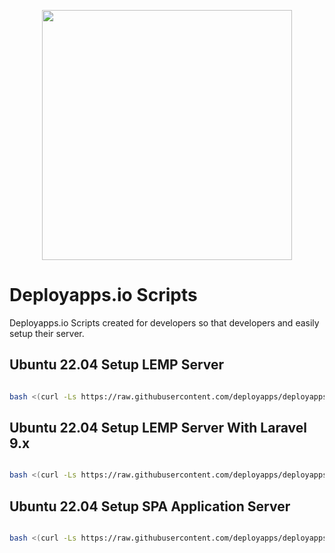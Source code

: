 <p align="center"><a href="https://www.deployapps.io" target="_blank"><img src="https://www.deployapps.io/img/logo.svg" width="400"></a></p>

# Deployapps.io Scripts

Deployapps.io Scripts created for developers so that developers and easily setup their server.

## Ubuntu 22.04 Setup LEMP Server

```bash

bash <(curl -Ls https://raw.githubusercontent.com/deployapps/deployapps-io-scripts/main/Ubuntu/22.04/Ubuntu-22-04-Setup-LEMP-Server.sh)

```

## Ubuntu 22.04 Setup LEMP Server With Laravel 9.x

```bash

bash <(curl -Ls https://raw.githubusercontent.com/deployapps/deployapps-io-scripts/main/Ubuntu/22.04/Ubuntu-22-04-Setup-LEMP-Server-And-Install-Laravel-9x.sh)

```

## Ubuntu 22.04 Setup SPA Application Server

```bash

bash <(curl -Ls https://raw.githubusercontent.com/deployapps/deployapps-io-scripts/main/Ubuntu/22.04/Ubuntu-22-04-Setup-SPA-Application.sh)

```

